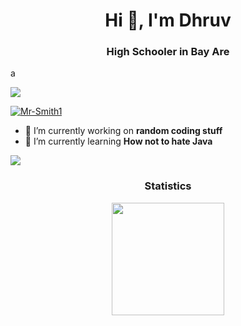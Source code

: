 <h1 align="center">Hi 👋, I'm Dhruv</h1>
<h3 align="center">High Schooler in Bay Are</h3>a
<p align="left"> <img src="![](https://hit.yhype.me/github/profile?account_id=129688441)" /> </p>

<p align="left"> <a href="https://github.com/ryo-ma/github-profile-trophy"><img src="https://github-profile-trophy.vercel.app/?username=Mr-Smith1&theme=dark_dimmed" alt="Mr-Smith1" /></a> </p>

- 🔭 I’m currently working on **random coding stuff**
- 🌱 I’m currently learning **How not to hate Java**


<img src="https://user-images.githubusercontent.com/73097560/115834477-dbab4500-a447-11eb-908a-139a6edaec5c.gif"><h3 align="center">Statistics</h3>
<div align="center">
<a href="https://github.com/Dhruv-1729">
<img align="center" src="http://github-profile-summary-cards.vercel.app/api/cards/most-commit-language?username=Dhruv-1729&theme=github_dark" height="180em" />

